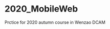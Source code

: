# 2020_MobileWeb
Prctice for 2020 autumn course in Wenzao DCAM
                                         